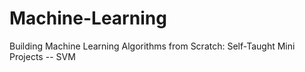 # Machine-Learning
Building Machine Learning Algorithms from Scratch: Self-Taught Mini Projects
-- SVM

